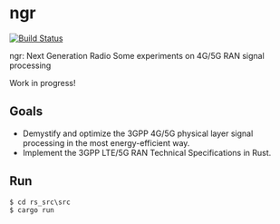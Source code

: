 # ngr

[![Build Status](https://travis-ci.org/eshikafe/ngr.svg?branch=master)](https://travis-ci.org/eshikafe/ngr)

ngr: Next Generation Radio
Some experiments on 4G/5G RAN signal processing

Work in progress!

Goals
-----------
- Demystify and optimize the 3GPP 4G/5G physical layer signal processing in the most energy-efficient way.
- Implement the 3GPP LTE/5G RAN Technical Specifications in Rust. 


Run
-----

    $ cd rs_src\src
    $ cargo run
